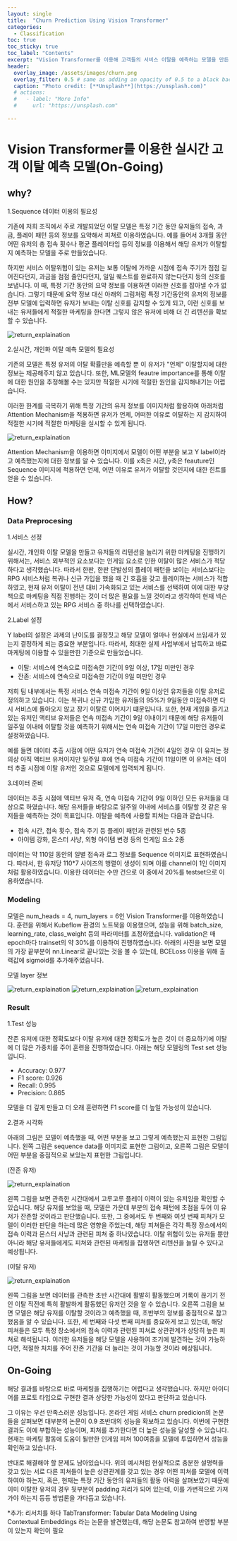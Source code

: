 ```yaml
---
layout: single
title:  "Churn Prediction Using Vision Transformer"
categories:
  - Classification
toc: true
toc_sticky: true
toc_label: "Contents"
excerpt: "Vision Transformer를 이용해 고객들의 서비스 이탈을 예측하는 모델을 만든 프로젝트에 대한 소개 페이지 입니다."
header:
  overlay_image: /assets/images/churn.png
  overlay_filter: 0.5 # same as adding an opacity of 0.5 to a black background
  caption: "Photo credit: [**Unsplash**](https://unsplash.com)"
  # actions:
  #   - label: "More Info"
  #     url: "https://unsplash.com"
  
---
```



    

# Vision Transformer를 이용한 실시간 고객 이탈 예측 모델(On-Going)

## why?

1.Sequence 데이터 이용의 필요성

기존에 저희 조직에서 주로 개발되었던 이탈 모델은 특정 기간 동안 유저들의 접속, 과금, 플레이 패턴 등의 정보를 요약해서 피쳐로 이용하였습니다.
예를 들어서 3개월 동안 어떤 유저의 총 접속 횟수나 평균 플레이타임 등의 정보를 이용해서 해당 유저가 이탈할지 예측하는 모델을 주로 만들었습니다.

하지만 서비스 이탈위험이 있는 유저는 보통 이탈에 가까운 시점에 접속 주기가 점점 길어진다던지, 과금을 점점 줄인다던지, 일일 퀘스트를 완료하지 않는다던지 등의 신호를 보냅니다.
이 때, 특정 기간 동안의 요약 정보를 이용하면 이러한 신호를 잡아낼 수가 없습니다.
그렇기 때문에 요약 정보 대신 아래의 그림처럼 특정 기간동안의 유저의 정보를 전부 모델에 입력하면 유저가 보내는 이탈 신호를 감지할 수 있게 되고, 
이런 신호를 보내는 유저들에게 적절한 마케팅을 한다면 그렇지 않은 유저에 비해 더 긴 리텐션을 확보할 수 있습니다.


![return_explaination](/assets/images/sequential_data.png)

2.실시간, 개인화 이탈 예측 모델의 필요성

기존의 모델은 특정 유저의 이탈 확률만을 예측할 뿐 이 유저가 "언제" 이탈할지에 대한 정보는 제공해주지 않고 있습니다. 또한, ML모델의 feautre importance를 통해
이탈에 대한 원인을 추정해볼 수는 있지만 적절한 시기에 적절한 원인을 감지해내기는 어렵습니다.

이러한 한계를 극복하기 위해 특정 기간의 유저 정보를 이미지처럼 활용하여 아래처럼 Attention Mechanism을 적용하면 유저가 언제, 어떠한 이유로 이탈하는 지 감지하여 적절한 시기에 적절한 마케팅을 실시할 수 있게 됩니다. 

![return_explaination](/assets/images/attention_mechanism.png)

Attention Mechanism을 이용하면 이미지에서 모델이 어떤 부분을 보고 Y label이라고 예측했는지에 대한 정보를 알 수 있습니다. 
이를 x축은 시간, y축은 feauture인 Sequence 이미지에 적용하면 언제, 어떤 이유로 유저가 이탈할 것인지에 대한 힌트를 얻을 수 있습니다.


## How?

### Data Preprocesing

1.서비스 선정

실시간, 개인화 이탈 모델을 만들고 유저들의 리텐션을 늘리기 위한 마케팅을 진행하기 위해서는, 서비스 외부적인 요소보다는 인게임 요소로 인한 이탈이 많은 서비스가 적당하다고 생각했습니다.
따라서 한판, 한판 단발성의 플레이 패턴을 보이는 서비스보다는 RPG 서비스처럼 복귀나 신규 가입을 했을 때 긴 호흡을 갖고 플레이하는 서비스가 적합하였고,
현재 유저 이탈이 전년 대비 가속화되고 있는 서비스를 선택하여 이에 대한 부양책으로 마케팅을 직접 진행하는 것이 더 많은 필요를 느낄 것이라고 생각하여 현재 넥슨에서 서비스하고 있는 RPG 서비스 중 하나를 선택하였습니다.

2.Label 설정

Y label의 설정은 과제의 난이도를 결정짓고 해당 모델이 얼마나 현실에서 쓰임새가 있는지 결정하게 되는 중요한 부분입니다. 따라서, 최대한 실제 사업부에서 납득하고 바로 마케팅에 이용할 수 있을만한 기준으로 만들었습니다.

* 이탈: 서비스에 연속으로 미접속한 기간이 9일 이상, 17일 미만인 경우
* 잔존: 서비스에 연속으로 미접속한 기간이 9일 미만인 경우

저희 팀 내부에서는 특정 서비스 연속 미접속 기간이 9일 이상인 유저들을 이탈 유저로 정의하고 있습니다. 이는 복귀나 신규 가입한 유저들의 95%가 9일동안 미접속하면 다시 서비스에 돌아오지 않고 장기 이탈로 이어지기 떄문입니다. 또한, 현재 게임을 즐기고 있는 유저인 액티브 유저들은 연속 미접속 기간이 9일 이내이기 때문에 해당 유저들이 일주일 이내에 이탈할 것을 예측하기 위해서는 연속 미접속 기간이 17일 미만인 경우로 설정하였습니다.

예를 들면 데이터 추츨 시점에 어떤 유저가 연속 미접속 기간이 4일인 경우 이 유저는 정의상 아직 액티브 유저이지만 일주일 후에 연속 미접속 기간이 11일이면 이 유저는 데이터 추출 시점에 이탈 유저인 것으로 모델에게 입력되게 됩니다.

3.데이터 준비

데이터는 추출 시점에 액티브 유저 즉, 연속 미접속 기간이 9일 이하인 모든 유저들을 대상으로 하였습니다. 해당 유저들을 바탕으로 일주일 이내에 서비스를 이탈할 것 같은 유저들을 예측하는 것이 목표입니다.
이탈을 예측에 사용할 피쳐는 다음과 같습니다.

* 접속 시간, 접속 횟수, 접속 주기 등 플레이 패턴과 관련된 변수 5종
* 아이템 강화, 몬스터 사냥, 외형 아이템 변경 등의 인게임 요소 2종

데이터는 약 110일 동안의 일별 접속과 로그 정보를 Sequence 이미지로 표현하였습니다. 따라서, 한 유저당 110*7 사이즈의 행렬이 생성이 되며 이를 channel이 1인 이미지처럼 활용하였습니다.
이용한 데이터는 수만 건으로 이 중에서 20%를 testset으로 이용하였습니다.


### Modeling

모델은 num_heads = 4, num_layers = 6인 Vision Transformer를 이용하였습니다.
훈련을 위해서 Kubeflow 환경의 노트북을 이용했으며, 성능을 위해 batch_size, learning_rate, class_weight 등의 파라미터를 조정하였습니다.
validation은 매 epoch마다 trainset의 약 30%를 이용하여 진행하였습니다.
아래의 사진을 보면 모델의 가장 끝부분이 nn.Linear로 끝나있는 것을 볼 수 있는데, BCELoss 이용을 위해 출력값에 sigmoid를 추가해주었습니다.

모델 layer 정보

![return_explaination](/assets/images/vit1.png)
![return_explaination](/assets/images/vit2.png)
![return_explaination](/assets/images/vit3.png)




### Result


1.Test 성능

잔존 유저에 대한 정확도보다 이탈 유저에 대한 정확도가 높은 것이 더 중요하기에 이탈에 더 많은 가중치를 주어 훈련을 진행하였습니다.
아래는 해당 모델링의 Test set 성능입니다.

* Accuracy: 0.977
* F1 score: 0.926
* Recall: 0.995
* Precision: 0.865

모델을 더 깊게 만들고 더 오래 훈련하면 F1 score를 더 높일 가능성이 있습니다.


2.결과 시각화

아래의 그림은 모델이 예측했을 때, 어떤 부분을 보고 그렇게 예측했는지 표현한 그림입니다.
왼쪽 그림은 sequence data를 이미지로 표현한 그림이고, 오른쪽 그림은 모델이 어떤 부분을 중점적으로 보았는지 표현한 그림입니다.

(잔존 유저)

![return_explaination](/assets/images/retent_user.png)

왼쪽 그림을 보면 관측한 시간대에서 고루고루 플레이 이력이 있는 유저임을 확인할 수 있습니다. 
해당 유저를 보았을 때, 모델은 가운데 부분의 접속 패턴에 초점을 두어 이 유저가 잔존할 것이라고 판단했습니다.
또한, 그 중에서도 두 번째와 여섯 번째 피쳐가 모델이 이러한 판단을 하는데 많은 영향을 주었는데, 해당 피쳐들은 각각 특정 장소에서의 접속 이력과 몬스터 사냥과 관련된 피쳐 중 하나였습니다.
이탈 위험이 있는 유저들 뿐만 아니라 해당 유저들에게도 피쳐와 관련된 마케팅을 집행하면 리텐션을 늘릴 수 있다고 예상됩니다.

(이탈 유저)

![return_explaination](/assets/images/churn_user.png)

왼쪽 그림을 보면 데이터를 관측한 초반 시간대에 활발히 활동했으며 기록이 끊기기 전인 이탈 직전에 특히 활발하게 활동했던 유저인 것을 알 수 있습니다.
오른쪽 그림을 보면 모델은 해당 유저를 이탈할 것이라고 예측했을 때, 초반부의 정보를 중점적으로 참고했음을 알 수 있습니다.
또한, 세 번째와 다섯 번째 피쳐를 중요하게 보고 있는데, 해당 피쳐들은 모두 특정 장소에서의 접속 이력과 관련된 피쳐로 상관관계가 상당히 높은 피쳐로 해석됩니다.
이러한 유저들을 해당 모델을 사용하여 조기에 발견하는 것이 가능하다면, 적절한 처치를 주어 잔존 기간을 더 늘리는 것이 가능할 것이라 예상됩니다.


## On-Going

해당 결과를 바탕으로 바로 마케팅을 집행하기는 어렵다고 생각했습니다. 하지만 아이디어를 프로토 타입으로 구현한 결과 상당한 가능성이 있다고 판단하고 있습니다.

그 이유는 우선 만족스러운 성능입니다. 온라인 게임 서비스 churn predicion의 논문들을 살펴보면 대부분의 논문이 0.9 초반대의 성능을 확보하고 있습니다.
이번에 구현한 결과도 이에 부합하는 성능이며, 피쳐를 추가한다면 더 높은 성능을 달성할 수 있습니다.
현재는 마케팅 활동에 도움이 될만한 인게임 피쳐 100여종을 모델에 투입하면서 성능을 확인하고 있습니다.

반대로 해결해야 할 문제도 남아있습니다.
위의 예시처럼 현실적으로 충분한 설명력을 갖고 있는 서로 다른 피쳐들이 높은 상관관계를 갖고 있는 경우 어떤 피쳐를 모델에 이력하여야 하는지,
혹은, 현재는 특정 기간 동안의 유저들의 활동 이력을 살펴보았기 때문에 이미 이탈한 유저의 경우 뒷부분이 padding 처리가 되어 있는데, 이를 가변적으로 가져가야 하는지 등등
방법론을 가다듬고 있습니다.



*추가: 리서치를 하다 TabTransformer: Tabular Data Modeling Using Contextual Embeddings 라는 논문을 발견했는데, 해당 논문도 참고하여 반영할 부분이 있는지 확인이 필요



